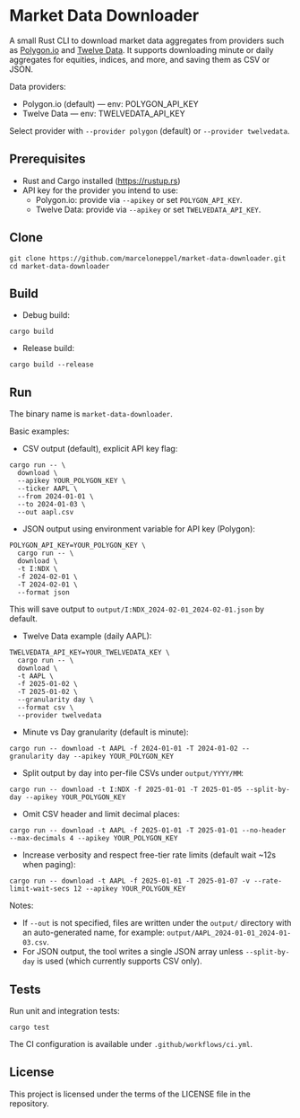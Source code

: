 # Market Data Downloader

A small Rust CLI to download market data aggregates from providers such as [Polygon.io](https://polygon.io/) and [Twelve Data](https://twelvedata.com/). It supports downloading minute or daily aggregates for equities, indices, and more, and saving them as CSV or JSON.

Data providers:
- Polygon.io (default) — env: POLYGON_API_KEY
- Twelve Data — env: TWELVEDATA_API_KEY

Select provider with `--provider polygon` (default) or `--provider twelvedata`.

## Prerequisites
- Rust and Cargo installed (https://rustup.rs)
- API key for the provider you intend to use:
  - Polygon.io: provide via `--apikey` or set `POLYGON_API_KEY`.
  - Twelve Data: provide via `--apikey` or set `TWELVEDATA_API_KEY`.

## Clone
```
git clone https://github.com/marceloneppel/market-data-downloader.git
cd market-data-downloader
```

## Build
- Debug build:
```
cargo build
```
- Release build:
```
cargo build --release
```

## Run
The binary name is `market-data-downloader`.

Basic examples:

- CSV output (default), explicit API key flag:
```
cargo run -- \
  download \
  --apikey YOUR_POLYGON_KEY \
  --ticker AAPL \
  --from 2024-01-01 \
  --to 2024-01-03 \
  --out aapl.csv
```

- JSON output using environment variable for API key (Polygon):
```
POLYGON_API_KEY=YOUR_POLYGON_KEY \
  cargo run -- \
  download \
  -t I:NDX \
  -f 2024-02-01 \
  -T 2024-02-01 \
  --format json
```
This will save output to `output/I:NDX_2024-02-01_2024-02-01.json` by default.

- Twelve Data example (daily AAPL):
```
TWELVEDATA_API_KEY=YOUR_TWELVEDATA_KEY \
  cargo run -- \
  download \
  -t AAPL \
  -f 2025-01-02 \
  -T 2025-01-02 \
  --granularity day \
  --format csv \
  --provider twelvedata
```

- Minute vs Day granularity (default is minute):
```
cargo run -- download -t AAPL -f 2024-01-01 -T 2024-01-02 --granularity day --apikey YOUR_POLYGON_KEY
```

- Split output by day into per-file CSVs under `output/YYYY/MM`:
```
cargo run -- download -t I:NDX -f 2025-01-01 -T 2025-01-05 --split-by-day --apikey YOUR_POLYGON_KEY
```

- Omit CSV header and limit decimal places:
```
cargo run -- download -t AAPL -f 2025-01-01 -T 2025-01-01 --no-header --max-decimals 4 --apikey YOUR_POLYGON_KEY
```

- Increase verbosity and respect free-tier rate limits (default wait ~12s when paging):
```
cargo run -- download -t AAPL -f 2025-01-01 -T 2025-01-07 -v --rate-limit-wait-secs 12 --apikey YOUR_POLYGON_KEY
```

Notes:
- If `--out` is not specified, files are written under the `output/` directory with an auto-generated name, for example: `output/AAPL_2024-01-01_2024-01-03.csv`.
- For JSON output, the tool writes a single JSON array unless `--split-by-day` is used (which currently supports CSV only).

## Tests
Run unit and integration tests:
```
cargo test
```

The CI configuration is available under `.github/workflows/ci.yml`.

## License
This project is licensed under the terms of the LICENSE file in the repository.
